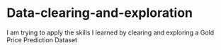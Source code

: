 # Data-clearing-and-exploration
I am trying to apply the skills I learned by clearing and exploring a Gold Price Prediction Dataset
